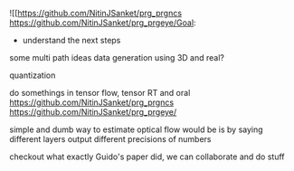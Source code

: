 ![[https://github.com/NitinJSanket/prg_prgncs
https://github.com/NitinJSanket/prg_prgeye/Goal:
- understand the next steps

some multi path ideas
data generation using 3D and real? 

quantization

do somethings in tensor flow, tensor RT and oral
https://github.com/NitinJSanket/prg_prgncs
https://github.com/NitinJSanket/prg_prgeye/

simple and dumb way to estimate optical flow would be is by saying different layers output different precisions of numbers

checkout what exactly Guido's paper did, we can collaborate and do stuff

